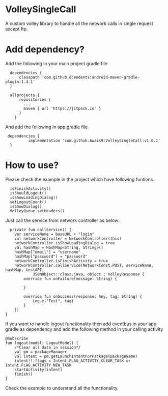 # VolleySingleCall
A custom volley library to handle all the network calls in single request except ftp.

# Add dependency?

Add the following in your main project gradle file

      dependencies {
          classpath 'com.github.dcendents:android-maven-gradle-plugin:1.4.1'
      }
      
      allprojects {
          repositories {
            ...
            maven { url 'https://jitpack.io' }
          }
        }
        
And add the following in app gradle file

     dependencies {
              implementation 'com.github.Awais9:VolleySingleCall:v1.0.1'
      }

# How to use?
Please check the example in the project which have following funtions.

      isFinishActivity()
      isShouldLogout()
      isShowLoadingDialog()
      setLogoutCount()
      isShowDialog()
      VolleyQueue.setHeaders()
      
Just call the service from network controller as below:

      private fun callService() {
        var serviceName = baseURL + "login"
        val networkController = NetworkController(this)
        networkController.isShowLoadingDialog = true
        val hashMap = HashMap<String, String>()
        hashMap["email"] = "username"
        hashMap["password"] = "password"
        networkController.isFinishActivity = true
        networkController.callService(NetworkConst.POST, serviceName, hashMap, testAPI,
                JSONObject::class.java, object : VolleyResponse {
            override fun onFailure(message: String) {

            }

            override fun onSuccess(response: Any, tag: String) {
                Log.e("Test", tag)
            }
        })
    }
    
If you want to handle logout functionality then add eventbus in your app gradle as dependency and add the following method in your calling activity 

    @Subscribe
    fun logout(model: LogoutModel) {
        /*Clear all data in session*/
        val pm = packageManager
        val intent = pm.getLaunchIntentForPackage(packageName)
        intent!!.flags = Intent.FLAG_ACTIVITY_CLEAR_TASK or Intent.FLAG_ACTIVITY_NEW_TASK
        startActivity(intent)
        finish()
    }

Check the example to understand all the functionality.

